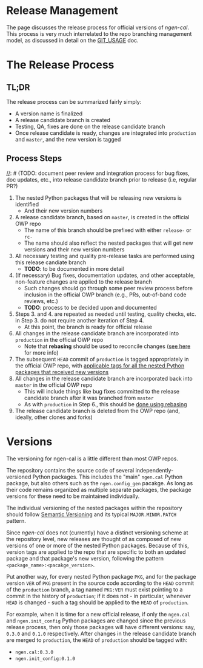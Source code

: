 # Release Management

The page discusses the release process for official versions of _ngen-cal_.  This process is very much interrelated to the repo branching management model, as discussed in detail on the [GIT_USAGE](./GIT_USAGE.md) doc.

# The Release Process

## TL;DR

The release process can be summarized fairly simply:
- A version name is finalized
- A release candidate branch is created
- Testing, QA, fixes are done on the release candidate branch
- Once release candidate is ready, changes are integrated into `production` and `master`, and the new version is tagged

## Process Steps

[comment]: <> (TODO: Document release manual testing and QA procedures)
[//]: # (TODO: document testing and quality checks/process for release candidate prior to release)
[//]: # (TODO: document peer review and integration process for bug fixes, doc updates, etc., into release candidate branch prior to release (i.e, regular PR?)

1. The nested Python packages that will be releasing new versions is identified
    - And their new version numbers 
2. A release candidate branch, based on `master`, is created in the official OWP repo
    - The name of this branch should be prefixed with either `release-` or `rc-`
    - The name should also reflect the nested packages that will get new versions and their new version numbers
3. All necessary testing and quality pre-release tasks are performed using this release candiate branch
    - **TODO**: to be documented in more detail
4. (If necessary) Bug fixes, documentation updates, and other acceptable, non-feature changes are applied to the release branch
    - Such changes should go through some peer review process before inclusion in the official OWP branch (e.g., PRs, out-of-band code reviews, etc.)
    - **TODO**: process to be decided upon and documented
5. Steps 3. and 4. are repeated as needed until testing, quality checks, etc. in Step 3. do not require another iteration of Step 4.
    - At this point, the branch is ready for official release
6. All changes in the release candidate branch are incorporated into `production` in the official OWP repo
    - Note that **rebasing** should be used to reconcile changes ([see here](../CONTRIBUTING.md#a-rebase-strategy) for more info)
7. The subsequent `HEAD` commit of `production` is tagged appropriately in the official OWP repo, with [applicable tags for all the nested Python packages that received new versions](#versions)
8. All changes in the release candidate branch are incorporated back into `master` in the official OWP repo
    - This will include things like bug fixes committed to the release candidate branch after it was branched from `master`
    - As with `production` in Step 6., this should be [done using rebasing](../CONTRIBUTING.md#a-rebase-strategy)
9. The release candidate branch is deleted from the OWP repo (and, ideally, other clones and forks)

# Versions

The versioning for ngen-cal is a little different than most OWP repos.

The repository contains the source code of several independently-versioned Python packages.  This includes the "main" `ngen.cal` Python package, but also others such as the `ngen.config_gen` pacakge.  As long as their code remains organized as multiple separate packages, the package versions for these need to be maintained individually.

The individual versioning of the nested packages within the repository should follow [Semantic Versioning](https://semver.org/) and its typical `MAJOR.MINOR.PATCH` pattern.

Since _ngen-cal_ does not (currently) have a distinct versioning scheme at the repository level, new releases are thought of as composed of new versions of one or more of the nested Python packages.  Because of this, version tags are applied to the repo that are specific to both an updated package and that package's new version, following the pattern `<package_name>:<pacakge_version>`.  

Put another way, for every nested Python package `PKG`, and for the package version `VER` of `PKG` present in the source code according to the `HEAD` commit of the `production` branch, a tag named `PKG:VER` must exist pointing to a commit in the history of `production`; if it does not - in particular, whenever `HEAD` is changed - such a tag should be applied to the `HEAD` of `production`.

For example, when it is time for a new official release, if only the `ngen.cal` and `ngen.init_config` Python packages are changed since the previous release process, then only those packages will have different versions:  say, `0.3.0` and `0.1.0` respectively.  After changes in the release candidate branch are merged to `production`, the `HEAD` of `production` should be tagged with:

* `ngen.cal:0.3.0`
* `ngen.init_config:0.1.0`

